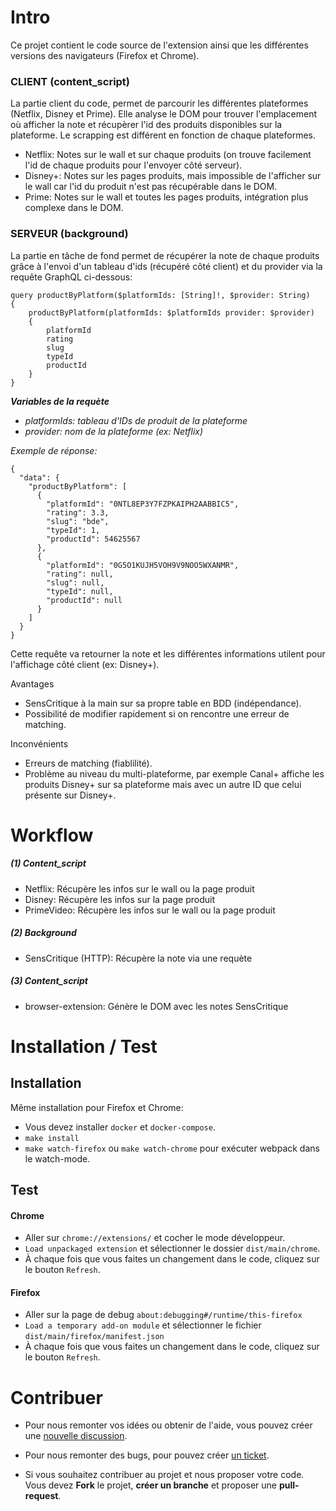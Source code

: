 # Intro

Ce projet contient le code source de l'extension ainsi que les différentes versions des navigateurs (Firefox et Chrome).

### CLIENT (content_script)

La partie client du code, permet de parcourir les différentes plateformes (Netflix, Disney et Prime). Elle analyse le DOM pour trouver l'emplacement où afficher la note et récupèrer l'id des produits disponibles sur la plateforme. Le scrapping est différent en fonction de chaque plateformes.

- Netflix: Notes sur le wall et sur chaque produits (on trouve facilement l'id de chaque produits pour l'envoyer côté serveur).
- Disney+: Notes sur les pages produits, mais impossible de l'afficher sur le wall car l'id du produit n'est pas récupérable dans le DOM.
- Prime: Notes sur le wall et toutes les pages produits, intégration plus complexe dans le DOM.

### SERVEUR (background)

La partie en tâche de fond permet de récupérer la note de chaque produits grâce à l'envoi d'un tableau d'ids (récupéré côté client) et du provider via la requête GraphQL ci-dessous:

```
query productByPlatform($platformIds: [String]!, $provider: String)
{
    productByPlatform(platformIds: $platformIds provider: $provider)
    {
        platformId
        rating
        slug
        typeId
        productId
    }
}
```

**_Variables de la requète_**

- _platformIds: tableau d'IDs de produit de la plateforme_
- _provider: nom de la plateforme (ex: Netflix)_

_Exemple de réponse:_

```
{
  "data": {
    "productByPlatform": [
      {
        "platformId": "0NTL8EP3Y7FZPKAIPH2AABBIC5",
        "rating": 3.3,
        "slug": "bde",
        "typeId": 1,
        "productId": 54625567
      },
      {
        "platformId": "0G5O1KUJH5VOH9V9NOO5WXANMR",
        "rating": null,
        "slug": null,
        "typeId": null,
        "productId": null
      }
    ]
  }
}
```

Cette requête va retourner la note et les différentes informations utilent pour l'affichage côté client (ex: Disney+).

Avantages

- SensCritique à la main sur sa propre table en BDD (indépendance).
- Possibilité de modifier rapidement si on rencontre une erreur de matching.

Inconvénients

- Erreurs de matching (fiablilité).
- Problème au niveau du multi-plateforme, par exemple Canal+ affiche les produits Disney+ sur sa plateforme mais avec un autre ID que celui présente sur Disney+.

# Workflow

##### (1) Content_script

- Netflix: Récupère les infos sur le wall ou la page produit
- Disney: Récupère les infos sur la page produit
- PrimeVideo: Récupère les infos sur le wall ou la page produit

##### (2) Background

- SensCritique (HTTP): Récupère la note via une requète

##### (3) Content_script

- browser-extension: Génère le DOM avec les notes SensCritique

# Installation / Test

## Installation

Même installation pour Firefox et Chrome:

- Vous devez installer `docker` et `docker-compose`.
- `make install`
- `make watch-firefox` ou `make watch-chrome` pour exécuter webpack dans le watch-mode.

## Test

#### Chrome

- Aller sur `chrome://extensions/` et cocher le mode développeur.
- `Load unpackaged extension` et sélectionner le dossier `dist/main/chrome`.
- À chaque fois que vous faites un changement dans le code, cliquez sur le bouton `Refresh`.

#### Firefox

- Aller sur la page de debug `about:debugging#/runtime/this-firefox`
- `Load a temporary add-on module` et sélectionner le fichier `dist/main/firefox/manifest.json`
- À chaque fois que vous faites un changement dans le code, cliquez sur le bouton `Refresh`.

# Contribuer

- Pour nous remonter vos idées ou obtenir de l'aide, vous pouvez créer une [nouvelle discussion](https://github.com/SensCritique/browser-extension/discussions).
- Pour nous remonter des bugs, pour pouvez créer [un ticket](https://github.com/SensCritique/browser-extension/issues/new).

- Si vous souhaitez contribuer au projet et nous proposer votre code. Vous
  devez **Fork** le projet, **créer un branche** et proposer une **pull-request**.
